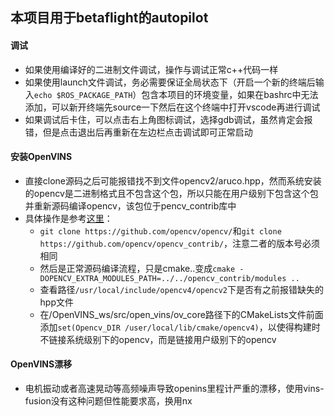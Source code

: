 ## 本项目用于betaflight的autopilot

#### 调试
- 如果使用编译好的二进制文件调试，操作与调试正常c++代码一样
- 如果使用launch文件调试，务必需要保证全局状态下（开启一个新的终端后输入`echo $ROS_PACKAGE_PATH`）包含本项目的环境变量，如果在bashrc中无法添加，可以新开终端先source一下然后在这个终端中打开vscode再进行调试
- 如果调试后卡住，可以点击右上角图标调试，选择gdb调试，虽然肯定会报错，但是点击退出后再重新在左边栏点击调试即可正常启动

#### 安装OpenVINS
- 直接clone源码之后可能报错找不到文件opencv2/aruco.hpp，然而系统安装的opencv是二进制格式且不包含这个包，所以只能在用户级别下包含这个包并重新源码编译opencv，该包位于pencv_contrib库中
- 具体操作是参考[这里](https://docs.openvins.com/gs-installing.html#gs-install-opencv)：
    - `git clone https://github.com/opencv/opencv/`和`git clone https://github.com/opencv/opencv_contrib/`，注意二者的版本号必须相同
    - 然后是正常源码编译流程，只是cmake..变成`cmake -DOPENCV_EXTRA_MODULES_PATH=../../opencv_contrib/modules ..`
    - 查看路径`/usr/local/include/opencv4/opencv2`下是否有之前报错缺失的hpp文件
    - 在/OpenVINS_ws/src/open_vins/ov_core路径下的CMakeLists文件前面添加`set(Opencv_DIR /user/local/lib/cmake/opencv4)`，以使得构建时不链接系统级别下的opencv，而是链接用户级别下的opencv

#### OpenVINS漂移
- 电机振动或者高速晃动等高频噪声导致openins里程计严重的漂移，使用vins-fusion没有这种问题但性能要求高，换用nx